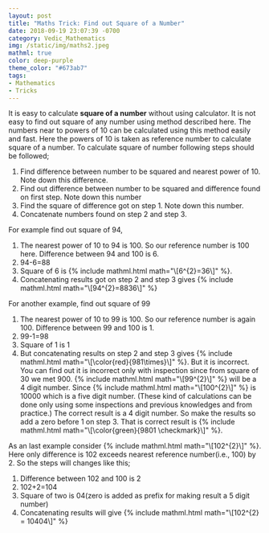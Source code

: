 ```yaml
---
layout: post
title: "Maths Trick: Find out Square of a Number"
date: 2018-09-19 23:07:39 -0700
category: Vedic_Mathematics
img: /static/img/maths2.jpeg
mathml: true
color: deep-purple
theme_color: "#673ab7"
tags: 
- Mathematics
- Tricks
---
```


It is easy to calculate **square of a number** without using calculator. It is not easy to find out square of any number using method described here. The numbers near to powers of 10 can be calculated using this method easily and fast. Here the powers of 10 is taken as reference number to calculate square of a number. To calculate square of number following steps should be followed;

1. Find difference between number to be squared and nearest power of 10. Note down this difference.
2. Find out difference between number to be squared and difference found on first step. Note down this number
3. Find the square of difference got on step 1. Note down this number.
4. Concatenate numbers found on step 2 and step 3.

For example find out square of 94,
1. The nearest power of 10 to 94 is 100. So our reference number is 100 here. Difference between 94 and 100 is 6.
2. 94-6=88
3. Square of 6 is {% include mathml.html math="\\[6^{2}=36\\]" %}.
4. Concatenating results got on step 2 and step 3 gives {% include mathml.html math="\\[94^{2}=8836\\]" %}

For another example, find out square of 99
1. The nearest power of 10 to 99 is 100. So our reference number is again 100. Difference between 99 and 100 is 1.
2. 99-1=98
3. Square of 1 is 1
4. But concatenating results on step 2 and step 3 gives {% include mathml.html math="\\[\color{red}{981\times}\\]" %}. But it is incorrect. You can find out it is incorrect only with inspection since from square of 30 we met 900. {% include mathml.html math="\\[99^{2}\\]" %} will be a 4 digit number. Since {% include mathml.html math="\\[100^{2}\\]" %} is 10000 which is a five digit number. (These kind of calculations can be done only using some inspections and previous knowledges and from practice.) The correct result is a 4 digit number. So make the results so add a zero before 1 on step 3. That is correct result is {% include mathml.html math="\\[\color{green}{9801 \checkmark}\\]" %}.

As an last example consider {% include mathml.html math="\\[102^{2}\\]" %}. Here only difference is 102 exceeds nearest reference number(i.e., 100) by 2. So the steps will changes like this;
1. Difference between 102 and 100 is 2
2. 102+2=104
3. Square of two is 04(zero is added as prefix for making result a 5 digit number)
4. Concatenating results will give {% include mathml.html math="\\[102^{2} = 10404\\]" %}
